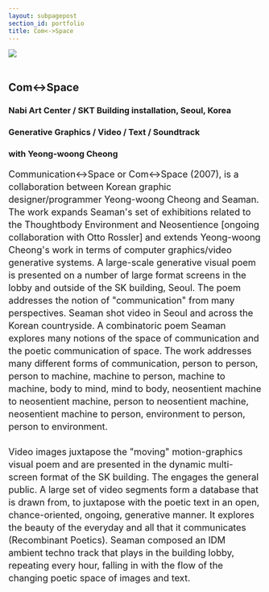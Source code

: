```yaml
---
layout: subpagepost
section_id: portfolio
title: Com<->Space
---
```

<div class="full">
    <div class="row">
        <div class="large-12 large-centered columns">
            <img src="../images/assets/Picture31.png">
        </div>
    </div>
    <div class="Text_works">
        <br>
    <h2>Com<->Space</h2>
    <h3>Nabi Art Center / SKT Building installation, Seoul, Korea</h3>
    <h3>Generative Graphics / Video / Text / Soundtrack</h3>
    <h3>with Yeong-woong Cheong</h3>
    <p style="line-height:25px; font-size: 18px">
    Communication<->Space or Com<->Space (2007), is a collaboration between Korean graphic designer/programmer Yeong-woong Cheong and Seaman. The work expands Seaman's set of exhibitions related to the Thoughtbody Environment and Neosentience [ongoing collaboration with Otto Rossler] and extends Yeong-woong Cheong's work in terms of computer graphics/video generative systems. A large-scale generative visual poem is presented on a number of large format screens in the lobby and outside of the SK building, Seoul. The poem addresses the notion of "communication" from many perspectives. Seaman shot video in Seoul and across the Korean countryside. A combinatoric poem Seaman explores many notions of the space of communication and the poetic communication of space. The work addresses many different forms of communication, person to person, person to machine, machine to person, machine to machine, body to mind, mind to body, neosentient machine to neosentient machine, person to neosentient machine, neosentient machine to person, environment to person, person to environment.
<br><br>
Video images juxtapose the "moving" motion-graphics visual poem and are presented in the dynamic multi-screen format of the SK building. The engages the general public. A large set of video segments form a database that is drawn from, to juxtapose with the poetic text in an open, chance-oriented, ongoing, generative manner. It explores the beauty of the everyday and all that it communicates (Recombinant Poetics). Seaman composed an IDM ambient techno track that plays in the building lobby, repeating every hour, falling in with the flow of the changing poetic space of images and text.
</p>
    </div>
</div>




